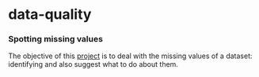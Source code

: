 # data-quality

### Spotting missing values
The objective of this [project](https://github.com/rdamatta/data-quality/blob/main/missing_values.ipynb) is to deal with the missing values of a dataset: identifying and also suggest what to do about them.
